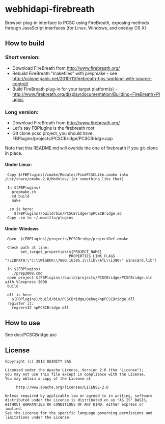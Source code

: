webhidapi-firebreath
====================

Browser plug-in interface to PCSC using FireBreath, exposing methods through JavaScript interfaces (for Linux, Windows, and oneday OS X)


How to build
-------------


### Short version:

  * Download FireBreath from http://www.firebreath.org/
  * Rebuild FireBreath "makefiles" with prepmake - see http://colonelpanic.net/2010/11/firebreath-tips-working-with-source-control/
  * Build FireBreath plug-in for your target platform(s) - http://www.firebreath.org/display/documentation/Building+FireBreath+Plugins


### Long version:

  * Download FireBreath from http://www.firebreath.org/
  * Let's say FBPlugins is the firebreath root 
  * Git clone pcsc project, you should have:   FBPlugins/projects/PCSCBridge/PCSCBridge.cpp

Note that this README.md will overide the one of firebreath if you git-clone in place.

#### Under Linux:

     Copy $(FBPlugins)/cmake/Modules/FindPCSCLite.cmake into /usr/share/cmake-2.8/Modules/ (or something like that)
     
     In $(FBPlugins)
       prepmake.sh
       cd build
       make
     
     .so is here:
        $(FBPlugins)/build/bin/PCSCBridge/npPCSCBridge.so
     Copy .so to ~/.mozilla/plugins
    


#### Under Windows

     Open  $(FBPlugins)/projects/PCSCBridge/projectDef.cmake
     
     Check path at line:
           set_target_properties(${PROJECT_NAME} 
                                 PROPERTIES LINK_FLAGS  "/LIBPATH:\"C:\\WinDDK\\7600.16385.1\\lib\\ATL\\i386\" winscard.lib")
     
     In $(FBPlugins)
       ./prep2008.cmd
     open project $(FBPlugins)/build/projects/PCSCBridge/PCSCBridge.sln with VCexpress 2008
     build
     
     dll is here
       $(FBPlugins)/build/bin/PCSCBridge/Debug/npPCSCBridge.dll
     register it:
       regserv32 npPCSCBridge.dll



How to use 
-----------

See doc/PCSCBridge.asc


License
-------

	Copyright (c) 2013 UBINITY SAS 

	Licensed under the Apache License, Version 2.0 (the "License");
	you may not use this file except in compliance with the License.
	You may obtain a copy of the License at

       	 http://www.apache.org/licenses/LICENSE-2.0

	Unless required by applicable law or agreed to in writing, software
	distributed under the License is distributed on an "AS IS" BASIS,
	WITHOUT WARRANTIES OR CONDITIONS OF ANY KIND, either express or implied.
	See the License for the specific language governing permissions and
	limitations under the License.


